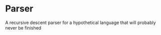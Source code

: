 # Parser
A recursive descent parser for a hypothetical language that will probably never be finished
